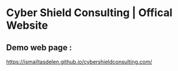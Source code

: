 # Cyber Shield Consulting | Offical Website

## Demo web page :

https://ismailtasdelen.github.io/cybershieldconsulting.com/
